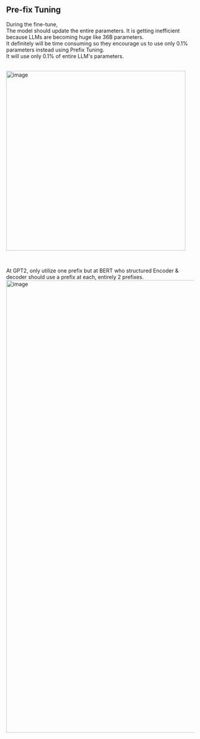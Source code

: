 

## Pre-fix Tuning

During the fine-tune,</br> 
The model should update the entire parameters. It is getting inefficient because LLMs are becoming huge like 36B parameters.</br>
It definitely will be time consuming so they encourage us to use only 0.1% parameters instead using Prefix Tuning.</br>
It will use only 0.1% of entire LLM's parameters.</br>
&nbsp;

<img width="480" alt="image" src="https://github.com/user-attachments/assets/d8c811db-0ab5-40a4-8d29-592ff2580df7">

&nbsp;

At GPT2, only utilize one prefix but at BERT who structured Encoder & decoder should use a prefix at each, entirely 2 prefixes.</br>
<img width="1209" alt="image" src="https://github.com/user-attachments/assets/770795cf-523c-4d7b-b1fe-97c9cc885bca">
